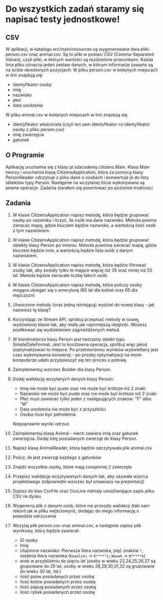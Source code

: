 # Do wszystkich zadań staramy się napisać testy jednostkowe!

## CSV
W aplikacji, w katalogu src/main/resources są wygenerowane dwa pliki: person.csv oraz animal.csv. Są to pliki w postaci CSV (Comma-Separated Values), czyli pliki, w których wartości są rozdzielone przecinkami. Każda linia pliku oznacza jeden zestaw danych, w którym informacje zawarte są na ściśle określonych pozycjach:
W pliku person.csv w kolejnych miejscach w linii znajdują się:
* identyfikator osoby
* imię
* nazwisko
* płeć
* data urodzenia
 
W pliku animal.csv w kolejnych miejscach w linii znajdują się:
* identyfikator właściciela (czyli ten sam identyfikator co identyfikator osoby z pliku person.csv)
* imię zwierzęcia
* gatunek
 
## O Programie
Aplikację uruchamia się z klasy pl.sdacademy.citizens.Main. Klasa Main tworzy i uruchamia klasę CitizensApplication, która za pomocą klasy PersonReader odczytuje z pliku dane o osobach i konwertuje je do listy obiektów typy Person. Następnie na wczytanej liście wykonywane są pewne operacje.
Zadania starałem się posortować po poziomie trudności.

## Zadania
1. W klasie CitizensApplication napisz metodę, która będzie grupować osoby po nazwisku i liczyć, ile osób ma dane nazwisko. Metoda powina zwracać mapę, gdzie kluczem będzie nazwisko, a wartością ilość osób z tym nazwiskiem.
2. W klasie CitizensApplication napisz metodę, która będzie grupować obiekty klasy Person po imieniu. Metoda powinna zwracać mapę, gdzie kluczem będzie imie, a wartością będzie lista osób z danym nazwiskiem.
3. W klasie CitizensApplication napisz metodę, która będzie filtrować osoby tak, aby zostały tylko te mające więcej niż 35 oraz mniej niż 55 lat. Metoda będzie zwracała liczbę takich osób.
4. W klasie CitizensApplication napisz metodę, która policzy osoby mogące ubiegać się o emeryturę (60 lat dla kobiet oraz 65 dla mężczyzn)
5. Utworzone metody (oraz jedną istniejącą) wydziel do nowej klasy - jak nazwiesz tę klasę?
6. Korzystając ze Stream API, spróbuj przepisać metody w nowej, wydzielonej klasie tak, aby miały jak najmniejszą objętość. Możesz posiłkować się wydzielaniem zagnieżdżonych metod.
7. W konstruktorze klasy Person jest tworzony obiekt typu SimpleDateFormat. Jest to kosztowna operacja, spróbuj więc jakoś zoptymalizować to miejsce. Po przetworzeniu wyników wyświetlany jest czas wykonywania konwersji - po prostej optymalizacji na moim komputerze udało przyśpieszyć się ten proces o połowę.
8. Zaimplementuj wzorzec Builder dla klasy Person.
9. Dodaj walidację wczytanych danych klasy Person:
   - Imię nie może być puste oraz nie może być krótsze niż 2 znaki
   - Nazwisko nie może być puste oraz nie może być krótsze niż 2 znaki
   - Płeć musi zawierać tylko jeden z następujących znaków: "F" albo "M"
   - Data urodzenia nie może być z przyszłości
   - Osoba musi być pełnoletnia
   
    Niepoprawne wyniki odrzuć.
10. Zaimplementuj klasę Animal - niech zawiera imię oraz gatunek zwierzęcia. Dodaj listę posiadanych zwierząt do klasy Person.
11. Napisz klasę AnimalReader, która będzie odczytywała plik animal.csv
12. Policz, ile jest zwierząt każdego z gatunków
13. Znajdź wszystkie osoby, które mają conajmniej 2 zwierzęta
14. Przepisz walidację wczytywanych danych tak, aby używała wzorca projektówego (odpowiedni wzorzec był omawiany na prezentacji)
15. Dopisz do klas CsvFile oraz CsvLine metody umożliwiające zapis pliku CSV na dysku
16. Wygeneruj plik z danymi osób, które nie przeszły walidacji (taki sam rekord jak w pliku wejściowym), dodając do niego informację o powodzie odrzucenia
17. Wczytaj plik person.csv oraz animal.csv, a następnie zapisz plik wynikowy, który będzie zawierał:
	- ID osoby
	- Imię
	- Utajnione nazwisko: Pierwsza litera nazwiska, pięć znaków `*`, ostatnia litera nazwiska (`Kowalski` -> `K*****i`; `Nowak` -> `N*****k`)
	- wiek w przybliżeniu do pięciu lat (osoby w wieku 23,24,25,26,27 są grupowane do 25 lat, osoby w wieku 28,29,30,31,32 są grupowane do wieku 30 lat, itd.)
	- ilość psów posiadanych przez osobę
	- ilość kotów posiadanych przez osobę
	- ilość papug posiadanych przez osobę
	- ilość rybek posiadanych przez osobę